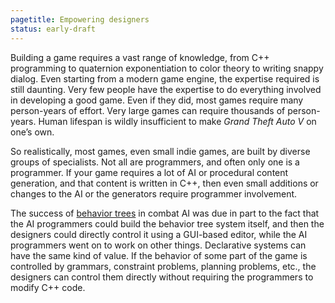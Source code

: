 ```yaml
---
pagetitle: Empowering designers
status: early-draft
---
```

Building a game requires a vast range of knowledge, from C++ programming to quaternion exponentiation to color theory to writing snappy dialog.  Even starting from a modern game engine, the expertise required is still daunting.  Very few people have the expertise to do everything involved in developing a good game.  Even if they did, most games require many person-years of effort.  Very large games can require thousands of person-years.  Human lifespan is wildly insufficient to make *Grand Theft Auto V* on one’s own.

So realistically, most games, even small indie games, are built by diverse groups of specialists.  Not all are programmers, and often only one is a programmer.  If your game requires a lot of AI or procedural content generation, and that content is written in C++, then even small additions or changes to the AI or the generators require programmer involvement.

The success of [behavior trees](https://en.wikipedia.org/wiki/Behavior_tree) in combat AI was due in part to the fact that the AI programmers could build the behavior tree system itself, and then the designers could directly control it using a GUI-based editor, while the AI programmers went on to work on other things.  Declarative systems can have the same kind of value.  If the behavior of some part of the game is controlled by grammars, constraint problems, planning problems, etc., the designers can control them directly without requiring the programmers to modify C++ code.